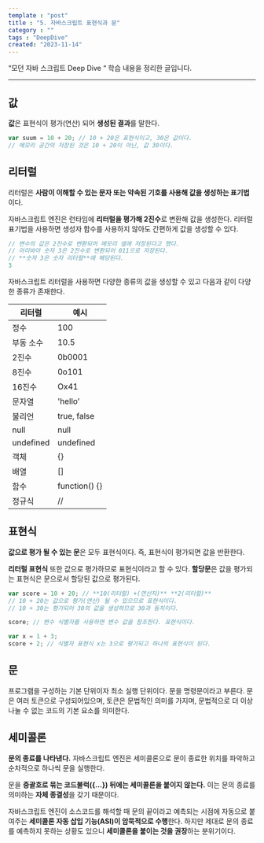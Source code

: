 ```yaml
---
template : "post"
title : "5. 자바스크립트 표현식과 문"
category : ""
tags : "DeepDive"
created: "2023-11-14"
---
```


“모던 자바 스크립트 Deep Dive “ 학습 내용을 정리한 글입니다.


---


## 값 


**값**은 표현식이 평가(연산) 되어 **생성된 결과**를 말한다.


```javascript
var suum = 10 + 20; // 10 + 20은 표현식이고, 30은 값이다.
// 메모리 공간의 저장된 것은 10 + 20이 아닌, 값 30이다.
```


## 리터럴


리터럴은 **사람이 이해할 수 있는 문자 또는 약속된 기호를 사용해 값을 생성하는 표기법**이다.


자바스크립트 엔진은 런타임에 **리터럴을 평가해 2진수**로 변환해 값을 생성한다.
리터럴 표기법을 사용하면 생성자 함수를 사용하지 않아도 간편하게 값을 생성할 수 있다.


```javascript
// 변수의 값은 2진수로 변환되어 메모리 셀에 저장된다고 했다.
// 아리바아 숫자 3은 2진수로 변환되어 011으로 저장된다.
// **숫자 3은 숫자 리터럴**에 해당된다.
3
```


자바스크립트 리터럴을 사용하면 다양한 종류의 값을 생성할 수 있고
다음과 같이 다양한 종류가 존재한다.


| 리터럴       | 예시            |
| --------- | ------------- |
| 정수        | 100           |
| 부동 소수     | 10.5          |
| 2진수       | 0b0001        |
| 8진수       | 0o101         |
| 16진수      | Ox41          |
| 문자열       | 'hello’       |
| 불리언       | true, false   |
| null      | null          |
| undefined | undefined     |
| 객체        | {}            |
| 배열        | []            |
| 함수        | function() {} |
| 정규식       | //            |


## 표현식


**값으로 평가 될 수 있는 문**은 모두 표현식이다. 즉, 표현식이 평가되면 값을 반환한다.


**리터럴 표현식** 또한 값으로 평가하므로 표현식이라고 할 수 있다.
**할당문**은 값을 평가되는 표현식은 문으로서 할당된 값으로 평가된다.


```javascript
var score = 10 + 20; // **10(리터럴) +(연산자)** **2(리터럴)**
// 10 + 20는 값으로 평가(연산) 될 수 있으므로 표현식이다.
// 10 + 30는 평가되어 30의 값을 생성하므로 30과 동치이다.

score; // 변수 식별자를 사용하면 변수 값을 참조한다. 표현식이다. 

var x = 1 + 3;
score + 2; // 식별자 표현식 x는 3으로 평가되고 하나의 표현식이 된다. 
```


## 문


프로그램을 구성하는 기본 단위이자 최소 실행 단위이다. 문을 명령문이라고 부른다.
문은 여러 토큰으로 구성되어있으며, 토큰은 문법적인 의미를 가지며, 문법적으로 더 이상 나눌 수 없는 코드의 기본 요소를 의미한다.


## 세미콜론


**문의 종료를 나타낸다.** 자바스크립트 엔진은 세미콜론으로 문이 종료한 위치를 파악하고 순차적으로 하나씩 문을 실행한다.


문을 **중괄호로 묶는 코드불럭({…}) 뒤에는 세미콜론을 붙이지 않는다.** 이는 문의 종료를 의미하는 **자체 종결성**을 갖기 때문이다.


자바스크립트 엔진이 소스코드를 해석할 때 문의 끝이라고 예측되는 시점에 자동으로 붙여주는 **세미콜론 자동 삽입 기능(ASI)이 암묵적으로 수행**한다.  하지만 제대로 문의 종료를 예측하지 못하는 상황도 있으니 **세미콜론을 붙이는 것을 권장**하는 분위기이다.

